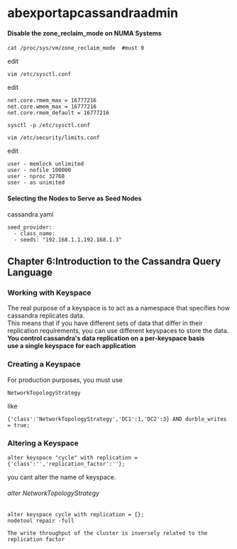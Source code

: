 # abexportapcassandraadmin

#### Disable the zone_reclaim_mode on NUMA Systems
```
cat /proc/sys/vm/zone_reclaim_mode  #must 0
```
edit
```
vim /etc/sysctl.conf
```
edit
```
net.core.rmem_max = 16777216
net.core.wmem_max = 16777216
net.core.rmem_default = 16777216
```
```
sysctl -p /etc/sysctl.conf
```

```
vim /etc/security/limits.conf
```
edit
```
user - memlock unlimited
user - nofile 100000
user - nproc 32768
user - as unimited
```


#### Selecting the Nodes to Serve as Seed Nodes
cassandra.yaml
```
seed_provider:
  - class_name: 
  - seeds: "192.168.1.1,192.168.1.3"
```



## Chapter 6:Introduction to the Cassandra Query Language
### Working with Keyspace

The real purpose of a keyspace is to act as a namespace that specifies how cassandra replicates data.  
This means that if you have different sets of data that differ in their replication requirements, you can use different keyspaces to store the data.  
__You control cassandra's data replication on a per-keyspace basis__  
__use a single keyspace for each application__  


### Creating a Keyspace
For production purposes, you must use
```
NetworkTopologyStrategy
```
like
```
{'class':'NetworkTopologyStrategy','DC1':1,'DC2':3} AND durble_writes = true;
```

### Altering a Keyspace
```
alter keyspace "cycle" with replication ={'class':'','replication_factor':''};
```
you cant alter the name of keyspace.

###### alter NetworkTopologyStrategy
```
alter keyspace cycle with replication = {};
nodetool repair -full
```
```
The write throughput of the cluster is inversely related to the replication factor
```
